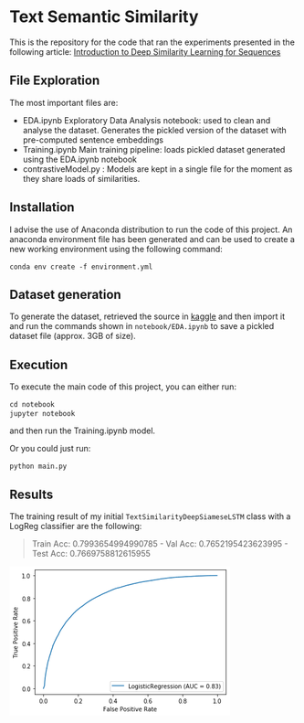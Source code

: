 # Text Semantic Similarity
 
This is the repository for the code that ran the experiments presented in the following article: [Introduction to Deep Similarity Learning for Sequences](https://medium.com/@dimartinot/introduction-to-deep-similarity-learning-for-sequences-89d9c26f8392)

## File Exploration

The most important files are:

 - EDA.ipynb Exploratory Data Analysis notebook: used to clean and analyse the dataset. Generates the pickled version of the dataset with pre-computed sentence embeddings
 - Training.ipynb Main training pipeline: loads pickled dataset generated using the EDA.ipynb notebook
 - contrastiveModel.py : Models are kept in a single file for the moment as they share loads of similarities.
 
## Installation
I advise the use of Anaconda distribution to run the code of this project. An anaconda environment file has been generated and can be used to create a new working environment using the following command:
```
conda env create -f environment.yml
```

## Dataset generation
To generate the dataset, retrieved the source in [kaggle](https://www.kaggle.com/c/quora-question-pairs) and then import it and run the commands shown in `notebook/EDA.ipynb` to save a pickled dataset file (approx. 3GB of size).

## Execution
To execute the main code of this project, you can either run:
```shell
cd notebook
jupyter notebook
```
and then run the Training.ipynb model. 

Or you could just run:
```shell
python main.py
```

## Results
The training result of my initial ```TextSimilarityDeepSiameseLSTM``` class with a LogReg classifier are the following:

> Train Acc: 0.7993654994990785 - Val Acc: 0.7652195423623995 - Test Acc: 0.7669758812615955

![img](auc_curve.png)
